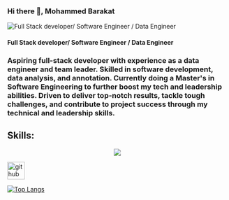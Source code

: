 ### Hi there 👋, Mohammed Barakat


![Full Stack developer/ Software Engineer / Data Engineer](https://media.geeksforgeeks.org/wp-content/uploads/20230427170658/10-Reasons-Why-You-Should-Become-A-Software-Engineer-(1).webp)

#### Full Stack developer/ Software Engineer / Data Engineer

### Aspiring full-stack developer with experience as a data engineer and team leader. Skilled in software development, data analysis, and annotation. Currently doing a Master's in Software Engineering to further boost my tech and leadership abilities. Driven to deliver top-notch results, tackle tough challenges, and contribute to project success through my technical and leadership skills.

## Skills:
<p align="center">
  <a href="https://skillicons.dev">
    <img src="https://skillicons.dev/icons?i=java,py,js,html,css,django,flask,git,aws,mysql,github,bootstrap,&theme=light" />
  </a>
</p>


[<img src='https://cdn.jsdelivr.net/npm/simple-icons@3.0.1/icons/github.svg' alt='github' height='40'>](https://github.com/mkbarakat)  

[![Top Langs](https://github-readme-stats.vercel.app/api/top-langs/?username=mkbarakat)](https://github.com/anuraghazra/github-readme-stats)







